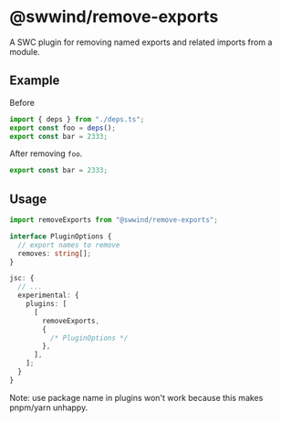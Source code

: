 # @swwind/remove-exports

A SWC plugin for removing named exports and related imports from a module.

## Example

Before

```js
import { deps } from "./deps.ts";
export const foo = deps();
export const bar = 2333;
```

After removing `foo`.

```js
export const bar = 2333;
```

## Usage

```ts
import removeExports from "@swwind/remove-exports";

interface PluginOptions {
  // export names to remove
  removes: string[];
}

jsc: {
  // ...
  experimental: {
    plugins: [
      [
        removeExports,
        {
          /* PluginOptions */
        },
      ],
    ];
  }
}
```

Note: use package name in plugins won't work because this makes pnpm/yarn unhappy.
